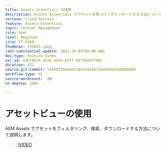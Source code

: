 ```yaml
---
title: Assets Essentials の使用
description: Assets Essentials でアセットを見つけてダウンロードする方法について説明します。
version: Cloud Service
feature: Assets Essentials
topic: Content Management
role: User
level: Beginner
jira: KT-8380
thumbnai: 335861.jpeg
last-substantial-update: 2022-10-05T00:00:00Z
doc-type: Feature Video
exl-id: 83bf8d76-2e36-45d4-bfff-03758e5f7bdc
duration: 422
source-git-commit: 54509339ee8e538daf432b329ddebb55e98bb6d9
workflow-type: ht
source-wordcount: '28'
ht-degree: 100%

---
```


# アセットビューの使用

AEM Assets でアセットをフィルタリング、検索、ダウンロードする方法について説明します。

>[!VIDEO](https://video.tv.adobe.com/v/335861?quality=12&learn=on)
